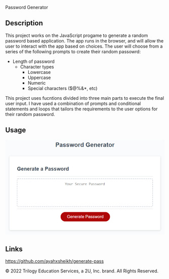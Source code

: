  Password Generator

## Description

This project works on the JavaScript progame to generate a random password based application. The app runs in the browser, and will allow the user to interact with the app based on choices.
The user will choose from a series of the following prompts to create their random passowrd:

* Length of password
    * Character types
      * Lowercase
      * Uppercase
      * Numeric
      * Special characters ($@%&*, etc)

This project uses fucntions divided into three main parts to execute the final user input.
I have used a combination of prompts and conditional statements and loops that tailors the requirements to the user options for their random password.

## Usage

![password generator demo](./assets/05-javascript-challenge-demo.png)


## Links 
https://github.com/ayahxsheikh/generate-pass 

© 2022 Trilogy Education Services, a 2U, Inc. brand. All Rights Reserved.

